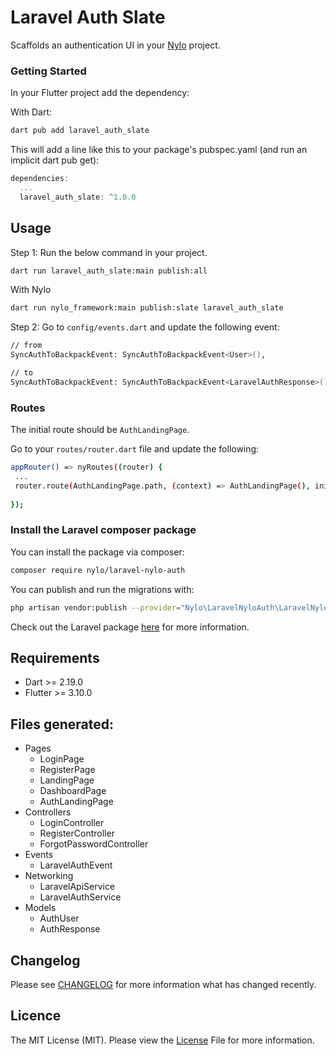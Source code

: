 # Laravel Auth Slate

Scaffolds an authentication UI in your [Nylo](https://nylo.dev) project.

### Getting Started

In your Flutter project add the dependency:

With Dart:

``` bash
dart pub add laravel_auth_slate
```

This will add a line like this to your package's pubspec.yaml (and run an implicit dart pub get):

``` dart 
dependencies:
  ...
  laravel_auth_slate: ^1.0.0
```

## Usage

Step 1: Run the below command in your project.

``` bash
dart run laravel_auth_slate:main publish:all
```

With Nylo

``` bash 
dart run nylo_framework:main publish:slate laravel_auth_slate
```

Step 2: Go to `config/events.dart` and update the following event:

``` bash
// from
SyncAuthToBackpackEvent: SyncAuthToBackpackEvent<User>(),

// to 
SyncAuthToBackpackEvent: SyncAuthToBackpackEvent<LaravelAuthResponse>(),
```

### Routes

The initial route should be `AuthLandingPage`. 

Go to your `routes/router.dart` file and update the following:

``` bash
appRouter() => nyRoutes((router) {
 ...
 router.route(AuthLandingPage.path, (context) => AuthLandingPage(), initialRoute: true); // set to initial route
 
});
```

### Install the Laravel composer package

You can install the package via composer:

``` bash
composer require nylo/laravel-nylo-auth
```

You can publish and run the migrations with:

``` bash
php artisan vendor:publish --provider="Nylo\LaravelNyloAuth\LaravelNyloAuthServiceProvider"
```

Check out the Laravel package [here](https://github.com/nylo-core/laravel-nylo-auth) for more information.

## Requirements
* Dart >= 2.19.0
* Flutter >= 3.10.0

## Files generated:
- Pages
  - LoginPage
  - RegisterPage
  - LandingPage
  - DashboardPage
  - AuthLandingPage
- Controllers
  - LoginController
  - RegisterController
  - ForgotPasswordController
- Events
  - LaravelAuthEvent
- Networking
  - LaravelApiService
  - LaravelAuthService
- Models
  - AuthUser
  - AuthResponse

## Changelog
Please see [CHANGELOG](https://github.com/nylo-core/nylo-core/laravel-auth-slate/CHANGELOG.md) for more information what has changed recently.

## Licence

The MIT License (MIT). Please view the [License](https://github.com/nylo-core/nylo-core/laravel-auth-slate/blob/master/licence) File for more information.